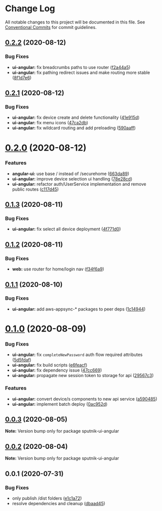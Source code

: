 # Change Log

All notable changes to this project will be documented in this file.
See [Conventional Commits](https://conventionalcommits.org) for commit guidelines.

## [0.2.2](https://git-codecommit.us-west-2.amazonaws.com/v1/repos/Deathstar/compare/sputnik-ui-angular@0.2.1...sputnik-ui-angular@0.2.2) (2020-08-12)


### Bug Fixes

* **ui-angular:** fix breadcrumbs paths to use router ([f2a44a5](https://git-codecommit.us-west-2.amazonaws.com/v1/repos/Deathstar/commits/f2a44a52a78523c046dcce06fe20dfa62f6bbc87))
* **ui-angular:** fix pathing redirect issues and make routing more stable ([8f1d7e6](https://git-codecommit.us-west-2.amazonaws.com/v1/repos/Deathstar/commits/8f1d7e6c3f738c540cc9d763b2faf08ffac5e30b))





## [0.2.1](https://git-codecommit.us-west-2.amazonaws.com/v1/repos/Deathstar/compare/sputnik-ui-angular@0.2.0...sputnik-ui-angular@0.2.1) (2020-08-12)


### Bug Fixes

* **ui-angular:** fix device create and delete functionality ([41e915d](https://git-codecommit.us-west-2.amazonaws.com/v1/repos/Deathstar/commits/41e915d3c15b38cbd285f5ec1c2ae9351705946f))
* **ui-angular:** fix menu icons ([47ca2db](https://git-codecommit.us-west-2.amazonaws.com/v1/repos/Deathstar/commits/47ca2db62110cff6b958e23ab3da735b5b48317a))
* **ui-angular:** fix wildcard routing and add preloading ([590aaff](https://git-codecommit.us-west-2.amazonaws.com/v1/repos/Deathstar/commits/590aaff97c19de01fad5120593b19a17a29139c6))





# [0.2.0](https://git-codecommit.us-west-2.amazonaws.com/v1/repos/Deathstar/compare/sputnik-ui-angular@0.1.3...sputnik-ui-angular@0.2.0) (2020-08-12)


### Features

* **angular-ui:** use base / instead of /securehome ([663da89](https://git-codecommit.us-west-2.amazonaws.com/v1/repos/Deathstar/commits/663da89d4a2041cc23345ab71813eb83931bbddf))
* **ui-angular:** improve device selection ui handling ([78e28cd](https://git-codecommit.us-west-2.amazonaws.com/v1/repos/Deathstar/commits/78e28cdb9997a9e19226c24084983c9c79026659))
* **ui-angular:** refactor auth/UserService implementation and remove public routes ([c117d45](https://git-codecommit.us-west-2.amazonaws.com/v1/repos/Deathstar/commits/c117d459e76107ac0c6dcab535bd1794bfc2ea33))





## [0.1.3](https://git-codecommit.us-west-2.amazonaws.com/v1/repos/Deathstar/compare/sputnik-ui-angular@0.1.2...sputnik-ui-angular@0.1.3) (2020-08-11)


### Bug Fixes

* **ui-angular:** fix select all device deployment ([4f771d0](https://git-codecommit.us-west-2.amazonaws.com/v1/repos/Deathstar/commits/4f771d01b81f4bafb368c78d84554e189b20aef2))





## [0.1.2](https://git-codecommit.us-west-2.amazonaws.com/v1/repos/Deathstar/compare/sputnik-ui-angular@0.1.1...sputnik-ui-angular@0.1.2) (2020-08-11)


### Bug Fixes

* **web:** use router for home/login nav ([f34f6a9](https://git-codecommit.us-west-2.amazonaws.com/v1/repos/Deathstar/commits/f34f6a9f052f608468b3f3db8a8fe922416ac47d))





## [0.1.1](https://git-codecommit.us-west-2.amazonaws.com/v1/repos/Deathstar/compare/sputnik-ui-angular@0.1.0...sputnik-ui-angular@0.1.1) (2020-08-10)


### Bug Fixes

* **ui-angular:** add aws-appsync-* packages to peer deps ([1c14944](https://git-codecommit.us-west-2.amazonaws.com/v1/repos/Deathstar/commits/1c14944df7dca68178a368677cd0c130248a352b))





# [0.1.0](https://git-codecommit.us-west-2.amazonaws.com/v1/repos/Deathstar/compare/sputnik-ui-angular@0.0.3...sputnik-ui-angular@0.1.0) (2020-08-09)


### Bug Fixes

* **ui-angular:** fix `completeNewPassword` auth flow required attributes ([5d5fdaf](https://git-codecommit.us-west-2.amazonaws.com/v1/repos/Deathstar/commits/5d5fdaf7e4abb0ead981c6fc614d80ce7f84364c))
* **ui-angular:** fix build scripts ([e6feacf](https://git-codecommit.us-west-2.amazonaws.com/v1/repos/Deathstar/commits/e6feacfb364f5436baf6adc2dc56a891c1d68b98))
* **ui-angular:** fix dependency issue ([47cc669](https://git-codecommit.us-west-2.amazonaws.com/v1/repos/Deathstar/commits/47cc669bc2590bd1f1a53751325a5a08239d2e02))
* **ui-angular:** propagate new session token to storage for api ([29567c3](https://git-codecommit.us-west-2.amazonaws.com/v1/repos/Deathstar/commits/29567c362fbe8fff213d152c320541369d89129b))


### Features

* **ui-angular:** convert device/s components to new api service ([a590485](https://git-codecommit.us-west-2.amazonaws.com/v1/repos/Deathstar/commits/a5904850eaa9edcfb4fb7177346104b50169c110))
* **ui-angular:** implement batch deploy ([0ac952d](https://git-codecommit.us-west-2.amazonaws.com/v1/repos/Deathstar/commits/0ac952d4e1d5e67b96e4f799f2a4be735c1c70ea))





## [0.0.3](https://git-codecommit.us-west-2.amazonaws.com/v1/repos/Deathstar/compare/sputnik-ui-angular@0.0.1...sputnik-ui-angular@0.0.3) (2020-08-05)

**Note:** Version bump only for package sputnik-ui-angular





## [0.0.2](https://git-codecommit.us-west-2.amazonaws.com/v1/repos/Deathstar/compare/sputnik-ui-angular@0.0.1...sputnik-ui-angular@0.0.2) (2020-08-04)

**Note:** Version bump only for package sputnik-ui-angular





## 0.0.1 (2020-07-31)


### Bug Fixes

* only publish /dist folders ([e1c1a72](https://git-codecommit.us-west-2.amazonaws.com/v1/repos/Deathstar/commits/e1c1a720af88f336cccd7860e66636f636465fea))
* resolve dependencies and cleanup ([dbaad45](https://git-codecommit.us-west-2.amazonaws.com/v1/repos/Deathstar/commits/dbaad4561a93bfaf50b7246fd5a048912059df4f))
